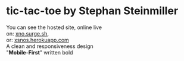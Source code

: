 # tic-tac-toe by Stephan Steinmiller
You can see the hosted site, online live<br>
on: <a href="https://xno.surge.sh/" target="_blank" rel="noopener noreferrer">xno.surge.sh</a>,<br>
or: <a href="https://xsnos.herokuapp.com/" target="_blank" rel="noopener noreferrer">xsnos.herokuapp.com</a><br>
A clean and responsiveness design<br>
"<b>Mobile-First</b>" written bold<br>
